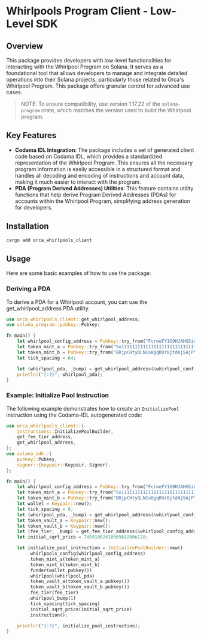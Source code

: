 # Whirlpools Program Client - Low-Level SDK

## Overview
This package provides developers with low-level functionalities for interacting with the Whirlpool Program on Solana. It serves as a foundational tool that allows developers to manage and integrate detailed operations into their Solana projects, particularly those related to Orca's Whirlpool Program. This package offers granular control for advanced use cases.

> NOTE: To ensure compatibility, use version 1.17.22 of the `solana-program` crate, which matches the version used to build the Whirlpool program.

## Key Features
- **Codama IDL Integration**: The package includes a set of generated client code based on Codama IDL, which provides a standardized representation of the Whirlpool Program. This ensures all the necessary program information is easily accessible in a structured format and handles all decoding and encoding of instructions and account data, making it much easier to interact with the program.
- **PDA (Program Derived Addresses) Utilities**: This feature contains utility functions that help derive Program Derived Addresses (PDAs) for accounts within the Whirlpool Program, simplifying address generation for developers.

## Installation
```bash
cargo add orca_whirlpools_client
```

## Usage
Here are some basic examples of how to use the package:

### Deriving a PDA
To derive a PDA for a Whirlpool account, you can use the get_whirlpool_address PDA utility.

```rust
use orca_whirlpools_client::get_whirlpool_address;
use solana_program::pubkey::Pubkey;

fn main() {
    let whirlpool_config_address = Pubkey::try_from("FcrweFY1G9HJAHG5inkGB6pKg1HZ6x9UC2WioAfWrGkR").unwrap();
    let token_mint_a = Pubkey::try_from("So11111111111111111111111111111111111111112").unwrap(); // wSOL
    let token_mint_b = Pubkey::try_from("BRjpCHtyQLNCo8gqRUr8jtdAj5AjPYQaoqbvcZiHok1k").unwrap(); // DevUSDC
    let tick_spacing = 64;

    let (whirlpool_pda, _bump) = get_whirlpool_address(&whirlpool_config_address, &token_mint_a, &token_mint_b, tick_spacing).unwrap();
    println!("{:?}", whirlpool_pda);
}
```

### Example: Initialize Pool Instruction

The following example demonstrates how to create an `InitializePool` instruction using the Codama-IDL autogenerated code:

```rust
use orca_whirlpools_client::{
    instructions::InitializePoolBuilder,
    get_fee_tier_address,
    get_whirlpool_address,
};
use solana_sdk::{
    pubkey::Pubkey,
    signer::{keypair::Keypair, Signer},
};

fn main() {
    let whirlpool_config_address = Pubkey::try_from("FcrweFY1G9HJAHG5inkGB6pKg1HZ6x9UC2WioAfWrGkR").unwrap();
    let token_mint_a = Pubkey::try_from("So11111111111111111111111111111111111111112").unwrap(); // wSOL
    let token_mint_b = Pubkey::try_from("BRjpCHtyQLNCo8gqRUr8jtdAj5AjPYQaoqbvcZiHok1k").unwrap(); // DevUSDC
    let wallet = Keypair::new();
    let tick_spacing = 8;
    let (whirlpool_pda, _bump) = get_whirlpool_address(&whirlpool_config_address, &token_mint_a, &token_mint_b, tick_spacing).unwrap();
    let token_vault_a = Keypair::new();
    let token_vault_b = Keypair::new();
    let (fee_tier, _bump) = get_fee_tier_address(&whirlpool_config_address, tick_spacing).unwrap();
    let initial_sqrt_price = 7459106261056563200u128;

    let initialize_pool_instruction = InitializePoolBuilder::new()
        .whirlpools_config(whirlpool_config_address)
        .token_mint_a(token_mint_a)
        .token_mint_b(token_mint_b)
        .funder(wallet.pubkey())
        .whirlpool(whirlpool_pda)
        .token_vault_a(token_vault_a.pubkey())
        .token_vault_b(token_vault_b.pubkey())
        .fee_tier(fee_tier)
        .whirlpool_bump(1)
        .tick_spacing(tick_spacing)
        .initial_sqrt_price(initial_sqrt_price)
        .instruction();

    println!("{:?}", initialize_pool_instruction);
}
```